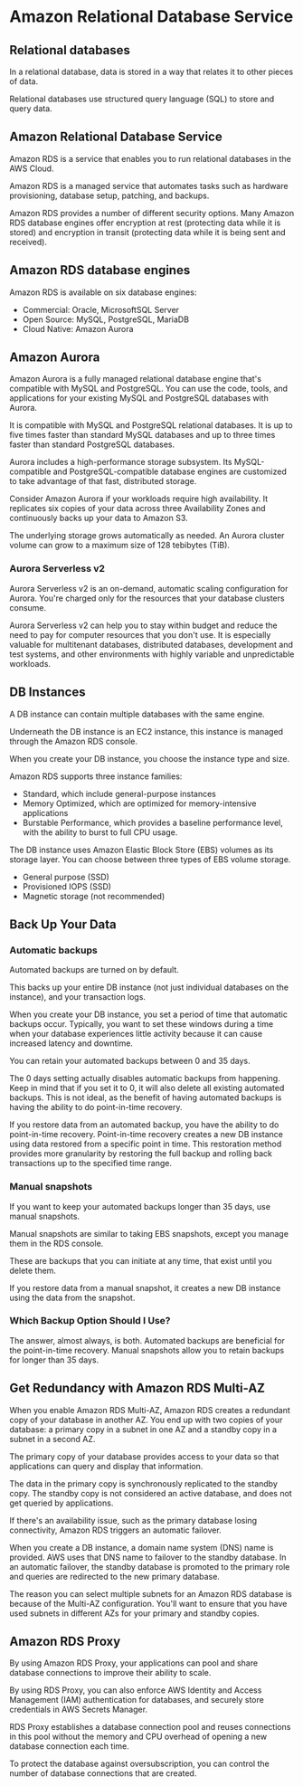 # Amazon Relational Database Service

## Relational databases

In a relational database, data is stored in a way that relates it to other pieces of data. 

Relational databases use structured query language (SQL) to store and query data.


## Amazon Relational Database Service

Amazon RDS is a service that enables you to run relational databases in the AWS Cloud.

Amazon RDS is a managed service that automates tasks such as hardware provisioning, database setup, patching, and backups.

Amazon RDS provides a number of different security options. Many Amazon RDS database engines offer encryption at rest (protecting data while it is stored) and encryption in transit (protecting data while it is being sent and received).


## Amazon RDS database engines

Amazon RDS is available on six database engines:

- Commercial: Oracle, MicrosoftSQL Server
- Open Source: MySQL, PostgreSQL, MariaDB
- Cloud Native: Amazon Aurora


## Amazon Aurora

Amazon Aurora is a fully managed relational database engine that's compatible with MySQL and PostgreSQL. You can use the code, tools, and applications for your existing MySQL and PostgreSQL databases with Aurora. 

It is compatible with MySQL and PostgreSQL relational databases. It is up to five times faster than standard MySQL databases and up to three times faster than standard PostgreSQL databases.

Aurora includes a high-performance storage subsystem. Its MySQL-compatible and PostgreSQL-compatible database engines are customized to take advantage of that fast, distributed storage.

Consider Amazon Aurora if your workloads require high availability. It replicates six copies of your data across three Availability Zones and continuously backs up your data to Amazon S3.

The underlying storage grows automatically as needed. An Aurora cluster volume can grow to a maximum size of 128 tebibytes (TiB).

### Aurora Serverless v2

Aurora Serverless v2 is an on-demand, automatic scaling configuration for Aurora. You're charged only for the resources that your database clusters consume.

Aurora Serverless v2 can help you to stay within budget and reduce the need to pay for computer resources that you don't use. It is especially valuable for multitenant databases, distributed databases, development and test systems, and other environments with highly variable and unpredictable workloads.


## DB Instances

A DB instance can contain multiple databases with the same engine.

Underneath the DB instance is an EC2 instance, this instance is managed through the Amazon RDS console.

When you create your DB instance, you choose the instance type and size.

Amazon RDS supports three instance families:

- Standard, which include general-purpose instances
- Memory Optimized, which are optimized for memory-intensive applications
- Burstable Performance, which provides a baseline performance level, with the ability to burst to full CPU usage.

The DB instance uses Amazon Elastic Block Store (EBS) volumes as its storage layer. You can choose between three types of EBS volume storage.

- General purpose (SSD)
- Provisioned IOPS (SSD)
- Magnetic storage (not recommended)


## Back Up Your Data

### Automatic backups

Automated backups are turned on by default. 

This backs up your entire DB instance (not just individual databases on the instance), and your transaction logs.

When you create your DB instance, you set a period of time that automatic backups occur. Typically, you want to set these windows during a time when your database experiences little activity because it can cause increased latency and downtime.

You can retain your automated backups between 0 and 35 days.

The 0 days setting actually disables automatic backups from happening. Keep in mind that if you set it to 0, it will also delete all existing automated backups. This is not ideal, as the benefit of having automated backups is having the ability to do point-in-time recovery.

If you restore data from an automated backup, you have the ability to do point-in-time recovery. Point-in-time recovery creates a new DB instance using data restored from a specific point in time. This restoration method provides more granularity by restoring the full backup and rolling back transactions up to the specified time range.

### Manual snapshots

If you want to keep your automated backups longer than 35 days, use manual snapshots.

Manual snapshots are similar to taking EBS snapshots, except you manage them in the RDS console.

These are backups that you can initiate at any time, that exist until you delete them.

If you restore data from a manual snapshot, it creates a new DB instance using the data from the snapshot.

### Which Backup Option Should I Use?

The answer, almost always, is both. Automated backups are beneficial for the point-in-time recovery. Manual snapshots allow you to retain backups for longer than 35 days. 


## Get Redundancy with Amazon RDS Multi-AZ

When you enable Amazon RDS Multi-AZ, Amazon RDS creates a redundant copy of your database in another AZ. You end up with two copies of your database: a primary copy in a subnet in one AZ and a standby copy in a subnet in a second AZ. 

The primary copy of your database provides access to your data so that applications can query and display that information. 

The data in the primary copy is synchronously replicated to the standby copy. The standby copy is not considered an active database, and does not get queried by applications.

If there's an availability issue, such as the primary database losing connectivity, Amazon RDS triggers an automatic failover.

When you create a DB instance, a domain name system (DNS) name is provided. AWS uses that DNS name to failover to the standby database. In an automatic failover, the standby database is promoted to the primary role and queries are redirected to the new primary database.

The reason you can select multiple subnets for an Amazon RDS database is because of the Multi-AZ configuration. You'll want to ensure that you have used subnets in different AZs for your primary and standby copies.


## Amazon RDS Proxy

By using Amazon RDS Proxy, your applications can pool and share database connections to improve their ability to scale.

By using RDS Proxy, you can also enforce AWS Identity and Access Management (IAM) authentication for databases, and securely store credentials in AWS Secrets Manager.

RDS Proxy establishes a database connection pool and reuses connections in this pool without the memory and CPU overhead of opening a new database connection each time.

To protect the database against oversubscription, you can control the number of database connections that are created.